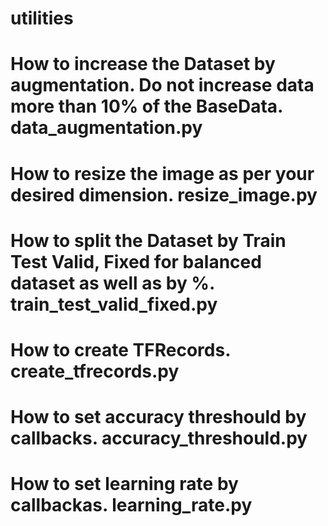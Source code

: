 # utilities

# How to increase the Dataset by augmentation. Do not increase data more than 10% of the BaseData. data_augmentation.py
# How to resize the image as per your desired dimension. resize_image.py
# How to split the Dataset by Train Test Valid, Fixed for balanced dataset as well as by %. train_test_valid_fixed.py
# How to create TFRecords. create_tfrecords.py
# How to set accuracy threshould by callbacks. accuracy_threshould.py
# How to set learning rate by callbackas. learning_rate.py

